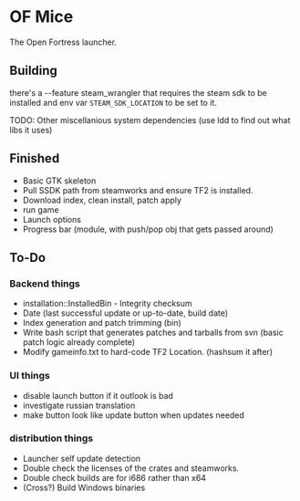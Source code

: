 # OF Mice
The Open Fortress launcher.

## Building
there's a --feature steam_wrangler that requires the steam sdk to be installed and env var `STEAM_SDK_LOCATION` to be set to it.

TODO: Other miscellanious system dependencies
(use ldd to find out what libs it uses)

## Finished
* Basic GTK skeleton
* Pull SSDK path from steamworks and ensure TF2 is installed.
* Download index, clean install, patch apply
* run game
* Launch options
* Progress bar (module, with push/pop obj that gets passed around)

## To-Do
### Backend things
* installation::InstalledBin - Integrity checksum
* Date (last successful update or up-to-date, build date)
* Index generation and patch trimming (bin)
* Write bash script that generates patches and tarballs from svn
    (basic patch logic already complete)
* Modify gameinfo.txt to hard-code TF2 Location. (hashsum it after)

### UI things
* disable launch button if it outlook is bad
* investigate russian translation
* make button look like update button when updates needed


### distribution things
* Launcher self update detection
* Double check the licenses of the crates and steamworks.
* Double check builds are for i686 rather than x64
* (Cross?) Build Windows binaries
